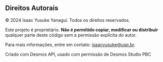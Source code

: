 ## Direitos Autorais

© 2024 Isaac Yusuke Yanagui. Todos os direitos reservados.

Este projeto é proprietário. **Não é permitido copiar, modificar ou distribuir**
qualquer parte deste código sem a permissão explícita do autor.

Para mais informações, entre em contato: isaacyusuke@usp.br.

Criado com Desmos API, usado com permissão de Desmos Studio PBC